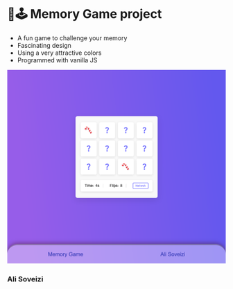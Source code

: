 # 🤯🕹️ Memory Game project

- A fun game to challenge your memory
- Fascinating design
- Using a very attractive colors
- Programmed with vanilla JS

![alt](rvu/Screenshot%202023-04-04%20at%2014-06-33%20Memory%20game.png)

### Ali Soveizi
